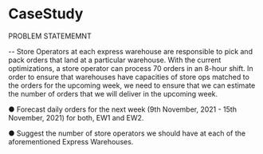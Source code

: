 # CaseStudy

PROBLEM STATEMEMNT


-- Store Operators at each express warehouse are responsible to pick and pack
orders that land at a particular warehouse. With the current optimizations, a store operator can
process 70 orders in an 8-hour shift. In order to ensure that warehouses have capacities of
store ops matched to the orders for the upcoming week, we need to ensure that we can
estimate the number of orders that we will deliver in the upcoming week.

● Forecast daily orders for the next week (9th November, 2021 - 15th November, 2021)
for both, EW1 and EW2.

● Suggest the number of store operators we should have at each of the aforementioned
Express Warehouses.


